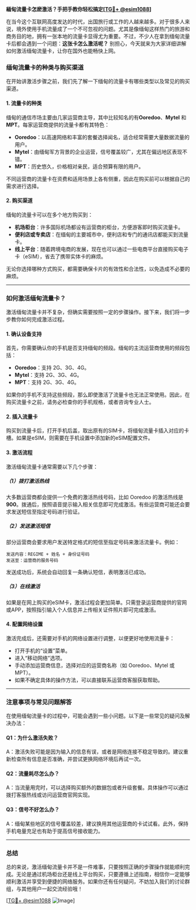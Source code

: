 **緬甸流量卡怎麽激活？手把手教你轻松搞定[[TG💪+ @esim1088](https://t.me/s/esim1088)]**

在当今这个互联网高度发达的时代，出国旅行或工作的人越来越多。对于很多人来说，境外使用手机流量成了一个不可忽视的问题。尤其是像缅甸这样热门的旅游和商务目的地，拥有一张本地的流量卡显得尤为重要。不过，不少人在拿到缅甸流量卡后都会遇到一个问题：**这张卡怎么激活呢？** 别担心，今天就来为大家详细讲解如何激活缅甸流量卡，让你在国外也能畅快上网。

### 缅甸流量卡的种类与购买渠道

在开始讲激活步骤之前，我们先了解一下缅甸的流量卡有哪些类型以及常见的购买渠道。

#### 1. 流量卡的种类

缅甸的通信市场主要由几家运营商主导，其中比较知名的有**Ooredoo**、**Mytel** 和 **MPT**。每家运营商提供的流量卡都有其特色：

- **Ooredoo**：以高速网络和丰富的套餐选择闻名，适合经常需要大量数据流量的用户。
- **Mytel**：由缅甸军方背景的企业运营，信号覆盖较广，尤其在偏远地区表现不错。
- **MPT**：历史悠久，价格相对亲民，适合预算有限的用户。

不同运营商的流量卡在资费和适用场景上各有侧重，因此在购买前可以根据自己的需求进行选择。

#### 2. 购买渠道

缅甸的流量卡可以在多个地方购买到：

- **机场柜台**：许多国际机场都设有运营商的柜台，方便游客即时购买流量卡。
- **便利店或专卖店**：在缅甸的主要城市中，便利店和专门的通讯店都能买到流量卡。
- **线上平台**：随着跨境电商的发展，现在也可以通过一些电商平台直接购买电子卡（eSIM），省去了携带实体卡的麻烦。

无论你选择哪种方式购买，都需要确保卡片的有效性和合法性，以免造成不必要的麻烦。

---

### 如何激活缅甸流量卡？

激活缅甸流量卡并不复杂，但确实需要按照一定的步骤操作。接下来，我们将一步步教你如何完成激活过程。

#### 1. 确认设备支持

首先，你需要确认你的手机是否支持缅甸的频段。缅甸的主流运营商使用的频段包括：

- **Ooredoo**：支持 2G、3G、4G。
- **Mytel**：支持 2G、3G、4G。
- **MPT**：支持 2G、3G、4G。

如果你的手机不支持这些频段，那么即使激活了流量卡也无法正常使用。因此，在购买流量卡之前，请务必检查你的手机规格，或者咨询专业人士。

#### 2. 插入流量卡

购买到流量卡后，打开手机后盖，取出原有的SIM卡，将缅甸流量卡插入对应的卡槽。如果是eSIM，则需要在手机设置中添加新的eSIM配置文件。

#### 3. 激活流程

激活缅甸流量卡通常需要以下几个步骤：

##### （1）拨打激活热线

大多数运营商都会提供一个免费的激活热线号码，比如 Ooredoo 的激活热线是 **900**。拨通后，按照语音提示输入相关信息即可完成激活。有些运营商可能还会要求发送短信至指定号码进行验证。

##### （2）发送激活短信

部分运营商会要求用户发送特定格式的短信至指定号码来激活流量卡。例如：

```
发送内容：REGIME + 姓名 + 身份证号码
发送至：运营商的服务号码
```

发送成功后，系统会自动回复一条确认短信，表明激活已成功。

##### （3）在线激活

如果是在网上购买的eSIM卡，激活过程会更加简单。只需登录运营商提供的官网或APP，按照指引输入个人信息并上传相关证件照片即可完成激活。

#### 4. 配置网络设置

激活完成后，还需要对手机的网络设置进行调整，以便更好地使用流量卡：

- 打开手机的“设置”菜单。
- 进入“移动网络”选项。
- 手动添加运营商信息，选择对应的运营商名称（如 Ooredoo、Mytel 或 MPT）。
- 如果不确定具体的操作方法，可以直接联系运营商客服获取帮助。

---

### 注意事项与常见问题解答

在使用缅甸流量卡的过程中，可能会遇到一些小问题。以下是一些常见的疑问及解决办法：

#### Q1：为什么激活失败？

A：激活失败可能是因为输入的信息有误，或者是网络连接不稳定导致的。建议重新检查所有信息是否准确，并尝试更换网络环境后再试一次。

#### Q2：流量耗尽怎么办？

A：当流量用完时，可以选择购买额外的数据包或者升级套餐。具体操作可以通过拨打客服热线或访问运营商官网实现。

#### Q3：信号不好怎么办？

A：缅甸某些地区的信号覆盖较差，建议换用其他运营商的卡试试看。此外，保持手机电量充足也有助于提高信号接收能力。

---

### 总结

总的来说，激活缅甸流量卡并不是一件难事，只要按照正确的步骤操作就能顺利完成。无论是通过机场柜台还是线上平台购买，只要遵循上述指南，相信你一定能够顺利激活并享受到便捷的网络服务。如果你还有任何疑问，不妨加入我们的讨论群组，与其他用户一起交流经验哦！

[[TG💪+ @esim1088](https://t.me/s/esim1088) ![Image](https://i.postimg.cc/4NQfJmqS/Snipaste-2025-05-13-00-14-12.png)]
